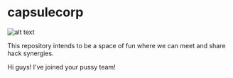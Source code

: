 # capsulecorp


![alt text](http://static.flickr.com/13/14275490_d9910d0abd.jpg  "Chiste del dia")

This repository intends to be a space of fun where we can meet and share hack synergies.

Hi guys! I've joined your pussy team!

